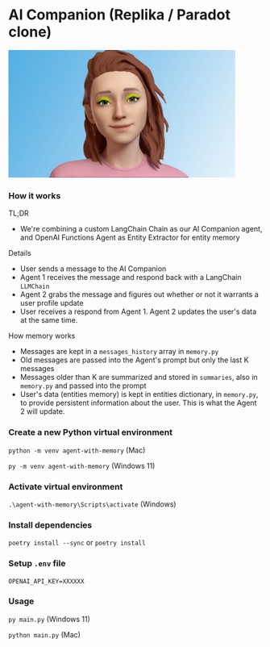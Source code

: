 # AI Companion (Replika / Paradot clone)

<img src="./readme_resources/replika.jpg" alt="replika" width="450">

### How it works

TL;DR

- We're combining a custom LangChain Chain as our AI Companion agent, and OpenAI Functions Agent as Entity Extractor for entity memory

Details

- User sends a message to the AI Companion
- Agent 1 receives the message and respond back with a LangChain `LLMChain`
- Agent 2 grabs the message and figures out whether or not it warrants a user profile update
- User receives a respond from Agent 1. Agent 2 updates the user's data at the same time.

How memory works

- Messages are kept in a `messages_history` array in `memory.py`
- Old messages are passed into the Agent's prompt but only the last K messages
- Messages older than K are summarized and stored in `summaries`, also in `memory.py` and passed into the prompt
- User's data (entities memory) is kept in entities dictionary, in `memory.py`, to provide persistent information about the user. This is what the Agent 2 will update.

### Create a new Python virtual environment

`python -m venv agent-with-memory` (Mac)

`py -m venv agent-with-memory` (Windows 11)

### Activate virtual environment

`.\agent-with-memory\Scripts\activate` (Windows)

### Install dependencies

`poetry install --sync` or `poetry install`

### Setup `.env` file

```text
OPENAI_API_KEY=XXXXXX

```

### Usage

`py main.py` (Windows 11)

`python main.py` (Mac)
